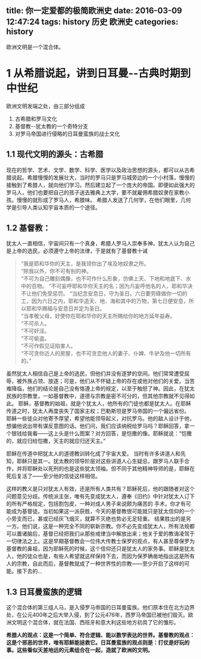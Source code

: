 title: 你一定爱都的极简欧洲史
date: 2016-03-09 12:47:24
tags: history
 历史
 欧洲史
categories:
 history
---

欧洲文明是一个混合体。
# 1 从希腊说起，讲到日耳曼--古典时期到中世纪
欧洲文明发端之处，由三部分组成    
1. 古希腊和罗马文化
2. 基督教--犹太教的一个奇特分支
3. 对罗马帝国进行侵略的日耳曼蛮族的战士文化

<!-- more-->
## 1.1 现代文明的源头：古希腊
现在的哲学、艺术、文学、数学、科学、医学以及政治思想的源头，都可以从古希腊说起。希腊慢慢的发展壮大，当时的罗马只是罗马城旁边的一个小村落，慢慢的接触到了希腊人，就向他们学习。然后建立起了一个庞大的帝国。即便如此强大的罗马人，他们也要把自己的孩子送去雅典上大学，要不就雇佣希腊奴隶在家教小孩。慢慢的就形成了罗马人，希腊味。
希腊人发送了几何学，在他们眼里，几何学是引导人类认知宇宙本质的一个途径。

## 1.2 基督教：
犹太人一直相信，宇宙间只有一个真身，希腊人罗马人崇奉多神。犹太人认为自己是上帝的选民，必须遵守上帝的法律，于是就有了基督教十诫

>“我是耶和华你的天主，是我领你出了埃及地奴隶之所。  
“除我以外，你不可有别的神。  
“不可为自己雕刻偶像，也不可作什么形象，仿佛上天、下地和地底下、水中的百物。
“不可妄呼耶和华你天主的名；因为凡妄呼他名的人，耶和华决不让他们免受惩罚。
“当纪念安息日，守为圣日。六日要劳碌做你一切的工，因为六日之内，耶和华造天、地、海和其中的万物，第七日便安息，所以耶和华赐福与安息日并定为圣日。   
“当孝敬父母，好使你在耶和华你的天主所赐给你的地方延年益寿。  
“不可杀人。  
“不可奸淫。  
“不可偷盗。  
“不可作假见证陷害人。  
“不可贪你近人的房屋，也不可贪恋他人的妻子、仆婢、牛驴及他一切所有的。”

虽然犹太人相信自己是上帝的选民，但他们并没有逐梦的空间。他们常常遭受屈辱，被外族占领、放逐；可是，他们从不怀疑上帝的存在或他对他们的关爱。当苦难降临，他们的结论是自己没有恪遵上帝的规定，以至于触怒了神。因此，在犹太民族的宗教里，一如基督教中，道德与宗教是密不可分的，但其他宗教就不见得如此。
耶稣，基督教的始祖，就是个犹太人，他所有的门徒也都是犹太人。在耶稣传道之时，犹太人再度丧失了国家主权；巴勒斯坦是罗马帝国的一个偏远省份。
耶稣一些徒众对他寄予厚望，希望他能领导起义，对抗罗马。他的敌人设计于他，想骗他说出带有谋反意图的话。他们问，我们应该纳税给罗马吗？耶稣回答，拿一个银钱给我看——这上头是什么图案？对方回答，是恺撒的像。耶稣就说：“恺撒的，就应归给恺撒，天主的就应归还天主。”

耶稣在传道中把犹太人的道德教训转化成了宇宙大爱。
当时有许多讲道人和先知，耶稣只是其一。犹太教的领导阶层对这些讲道人心生疑忌，跟罗马人联手合作，并将耶稣处以死刑的也是这些犹太领袖。但不同于其他精神导师的是，耶稣在死后复活了——至少他的信徒这样相信。

这样的教义是只对犹太人有效，还是所有人类共有？耶稣死后，他的跟随者对这个问题意见分歧。传统派主张，唯有先变成犹太人，遵奉《旧约》中针对犹太人订下的所有严格规定，包括割包皮，一种对成人男子来说颇为痛苦的
手术，你才有可能成为基督徒。当初如果这一派获胜，今天的基督教很可能就只是犹太信仰的一个小旁支而已，甚或已经灰飞烟灭，就算不灭绝也势必无足轻重。
结果胜出的是另一方。他们说，这是一种完全不同的崭新宗教。你不必先变成犹太人，所有法规都可以置诸脑后，基督已经把我们从那些戒律当中解放出来；他关于爱的教诲凌驾于一切律法之上。这是早期基督教会一位伟大传教士保罗的观点，有人甚至尊保罗为基督教的鼻祖，因为耶稣死的时候，这个信仰还只是犹太人的家务事。耶稣是犹太人，他的徒众也是，有些人希望就这样保持下去，而因为保罗确凿地指出这是所有人的宗教，自此而后，基督教就成了一种世界性的宗教——至少开启了这样的可能。接下去的...

## 1.3 日耳曼蛮族的逻辑

这个混合体的第三组人马，是入侵罗马帝国的日耳曼蛮族。他们原本住在北方边界处，在公元400年之后大举入侵，到了公元476年，西罗马帝国已被他们毁灭。欧洲文明这个混合体，就在法国、西班牙和意大利这些地方初具了它的雏形。


<b>希腊人的观点：这是一个简单、符合逻辑、能以数学表达的世界。基督教的观点：这是个邪恶的世界，唯有耶稣能拯救它。日耳曼蛮族的观点则是：打仗是好玩的事。这些看似天差地远的元素组合在一起，造就了欧洲的文明。</b>
